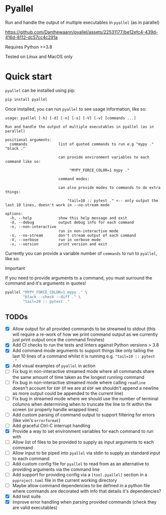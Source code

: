 # Pyallel

Run and handle the output of multiple executables in `pyallel` (as in parallel)

https://github.com/Danthewaann/pyallel/assets/22531177/be12efc4-439d-416d-8112-dc57cc4c291a

Requires Python >=3.8

Tested on Linux and MacOS only

# Quick start

`pyallel` can be installed using pip:

```bash
pip install pyallel
```

Once installed, you can run `pyallel` to see usage information, like so:

```
usage: pyallel [-h] [-d] [-n] [-s] [-V] [-v] [commands ...]

Run and handle the output of multiple executables in pyallel (as in parallel)

positional arguments:
  commands              list of quoted commands to run e.g "mypy ." "black ."

                        can provide environment variables to each command like so:

                             "MYPY_FORCE_COLOR=1 mypy ."

                        command modes:

                        can also provide modes to commands to do extra things:

                            "tail=10 :: pytest ." <-- only output the last 10 lines, doesn't work in --no-stream mode

options:
  -h, --help            show this help message and exit
  -d, --debug           output debug info for each command
  -n, --non-interactive
                        run in non-interactive mode
  -s, --no-stream       don't stream output of each command
  -V, --verbose         run in verbose mode
  -v, --version         print version and exit
```

Currently you can provide a variable number of `commands` to run to `pyallel`, like so:

> [!IMPORTANT]
> If you need to provide arguments to a command, you must surround the command and it's arguments in quotes!

```bash
pyallel "MYPY_FORCE_COLOR=1 mypy ." \
        "black --check --diff ." \
        "tail=20 :: pytest ."
```

## TODOs

- [x] Allow output for all provided commands to be streamed to stdout (this will require a
      re-work of how we print command output as we currently just print output once the command
      finishes)
- [x] Add CI checks to run the tests and linters against Python versions > 3.8
- [x] Add command mode arguments to support things like only tailing the last 10 lines
      of a command whilst it is running e.g. `"tail=10 :: pytest ."`
- [x] Add visual examples of `pyallel` in action
- [ ] Fix bug in non-interactive streamed mode where all commands share the same amount of
      time taken as the longest running command
- [ ] Fix bug in non-interactive streamed mode where calling `readline` doesn't
      account for `EOF` (if we are at `EOF` we shouldn't append a newline as more output could
      be appended to the current line)
- [ ] Fix bug in streamed mode where we should use the number of terminal columns when
      determining when to truncate the line to fit within the screen (or properly handle wrapped
      lines)
- [ ] Add custom parsing of command output to support filtering for errors (like vim's
      `errorformat`)
- [ ] Add graceful Ctrl-C interrupt handling
- [x] Provide a way to set environment variables for each command to run with
- [ ] Allow list of files to be provided to supply as input arguments to each command
- [ ] Allow input to be piped into `pyallel` via stdin to supply as standard input to each
      command
- [ ] Add custom config file for `pyallel` to read from as an alternative to providing
      arguments via the command line
- [ ] Add support for providing config via a `[tool.pyallel]` section in a
      `pyproject.toml` file in the current working directory
- [ ] Maybe allow command dependencies to be defined in a python file where commands are
      decorated with info that details it's dependencies?
- [x] Add test suite
- [x] Improve error handling when parsing provided commands (check they are valid executables)
